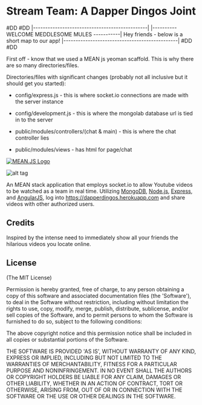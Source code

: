 
Stream Team: A Dapper Dingos Joint
=======
#DD                                           #DD
|-----------------------------------------------|
|---------- WELCOME MEDDLESOME MULES -----------|   Hey friends - below is a short map to our app!
|-----------------------------------------------|
#DD                                           #DD
  


First off - know that we used a MEAN js yeoman scaffold. This is why there are so many directories/files.

Directories/files with significant changes (probably not all inclusive but it should get you started):

 - config/express.js - this is where socket.io connections are made with the server instance

 - config/development.js - this is where the mongolab database url is tied in to the server

 - public/modules/controllers/(chat & main) - this is where the chat controller lies

 - public/modules/views - has html for page/chat
 
  



[![MEAN.JS Logo](http://meanjs.org/img/logo-small.png)](http://meanjs.org/)

![alt tag](http://i62.tinypic.com/2vxmzdc.jpg)

An MEAN stack application that employs socket.io to allow Youtube videos to be watched as a team in real time.  Utilizing [MongoDB](http://www.mongodb.org/), [Node.js](http://www.nodejs.org/), [Express](http://expressjs.com/), and [AngularJS](http://angularjs.org/), log into https://dapperdingos.herokuapp.com and share videos with other authorized users.  

## Credits
Inspired by the intense need to immediately show all your friends the hilarious videos you locate online. 

## License
(The MIT License)

Permission is hereby granted, free of charge, to any person obtaining
a copy of this software and associated documentation files (the
'Software'), to deal in the Software without restriction, including
without limitation the rights to use, copy, modify, merge, publish,
distribute, sublicense, and/or sell copies of the Software, and to
permit persons to whom the Software is furnished to do so, subject to
the following conditions:

The above copyright notice and this permission notice shall be
included in all copies or substantial portions of the Software.

THE SOFTWARE IS PROVIDED 'AS IS', WITHOUT WARRANTY OF ANY KIND,
EXPRESS OR IMPLIED, INCLUDING BUT NOT LIMITED TO THE WARRANTIES OF
MERCHANTABILITY, FITNESS FOR A PARTICULAR PURPOSE AND NONINFRINGEMENT.
IN NO EVENT SHALL THE AUTHORS OR COPYRIGHT HOLDERS BE LIABLE FOR ANY
CLAIM, DAMAGES OR OTHER LIABILITY, WHETHER IN AN ACTION OF CONTRACT,
TORT OR OTHERWISE, ARISING FROM, OUT OF OR IN CONNECTION WITH THE
SOFTWARE OR THE USE OR OTHER DEALINGS IN THE SOFTWARE.
